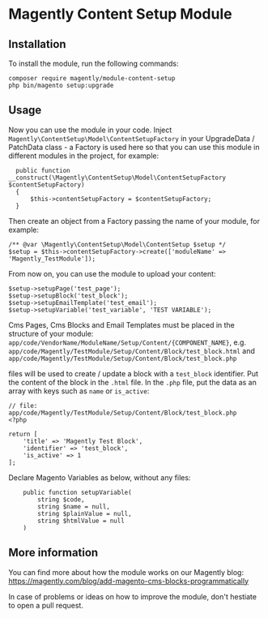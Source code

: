# Magently Content Setup Module

## Installation

To install the module, run the following commands:

```
composer require magently/module-content-setup
php bin/magento setup:upgrade
```

## Usage

Now you can use the module in your code.
Inject `Magently\ContentSetup\Model\ContentSetupFactory` in your UpgradeData / PatchData class - a Factory is used here so that you can use this module in different modules in the project, for example:

```
  public function __construct(\Magently\ContentSetup\Model\ContentSetupFactory $contentSetupFactory)
  {
      $this->contentSetupFactory = $contentSetupFactory;
  }
```

Then create an object from a Factory passing the name of your module, for example:

```
/** @var \Magently\ContentSetup\Model\ContentSetup $setup */
$setup = $this->contentSetupFactory->create(['moduleName' => 'Magently_TestModule']);
```

From now on, you can use the module to upload your content:

```
$setup->setupPage('test_page');
$setup->setupBlock('test_block');
$setup->setupEmailTemplate('test_email');
$setup->setupVariable('test_variable', 'TEST VARIABLE');
```

Cms Pages, Cms Blocks and Email Templates must be placed in the structure of your module:
`app/code/VendorName/ModuleName/Setup/Content/{COMPONENT_NAME}`, e.g.
`app/code/Magently/TestModule/Setup/Content/Block/test_block.html` and `app/code/Magently/TestModule/Setup/Content/Block/test_block.php`

files will be used to create / update a block with a `test_block` identifier. Put the content of the block in the `.html` file. In the `.php` file, put the data as an array with keys such as `name` or `is_active`:

```
// file: app/code/Magently/TestModule/Setup/Content/Block/test_block.php
<?php

return [
    'title' => 'Magently Test Block',
    'identifier' => 'test_block',
    'is_active' => 1
];
```

Declare Magento Variables as below, without any files:

```
    public function setupVariable(
        string $code,
        string $name = null,
        string $plainValue = null,
        string $htmlValue = null
    )
```

## More information
You can find more about how the module works on our Magently blog: https://magently.com/blog/add-magento-cms-blocks-programmatically

In case of problems or ideas on how to improve the module, don't hestiate to open a pull request.
